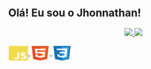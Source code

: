 ## Olá! Eu sou o Jhonnathan!
<div align="center">
  <a href="https://github.com/jhonnathandc">
  <img height="165em" src="https://github-readme-stats.vercel.app/api?username=jhonnathandc&show_icons=true&theme=dark&include_all_commits=true&count_private=true"/>
  <img height="165em" src="https://github-readme-stats.vercel.app/api/top-langs/?username=jhonnathandc&layout=compact&langs_count=7&theme=dark"/>
</div>
<div style="display: inline_block"><br>
  <img align="center" alt="Jhonnathan-Js" height="30" width="40" src="https://raw.githubusercontent.com/devicons/devicon/master/icons/javascript/javascript-plain.svg">
  <img align="center" alt="Jhonnathan-HTML" height="30" width="40" src="https://raw.githubusercontent.com/devicons/devicon/master/icons/html5/html5-original.svg">
  <img align="center" alt="Jhonnathan-CSS" height="30" width="40" src="https://raw.githubusercontent.com/devicons/devicon/master/icons/css3/css3-original.svg">
</div>
